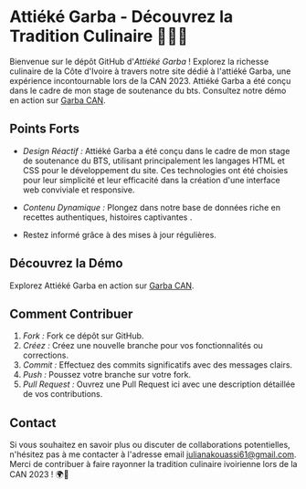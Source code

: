 # Attiéké Garba - Découvrez la Tradition Culinaire 🍚🇨🇮

Bienvenue sur le dépôt GitHub d'*Attiéké Garba* ! Explorez la richesse culinaire de la Côte d'Ivoire à travers notre
site dédié à l'attiéké Garba, une expérience incontournable lors de la CAN 2023.
Attiéké Garba a été conçu dans le cadre de mon stage de soutenance du bts.
Consultez notre démo en action sur
[Garba CAN](https://julikoua.github.io/GARBA_CAN/).

## Points Forts

- *Design Réactif :* Attiéké Garba a été conçu dans le cadre de mon stage de soutenance du BTS, utilisant
principalement les langages HTML et CSS pour le développement du site. Ces technologies ont été choisies pour leur
simplicité et leur efficacité dans la création d'une interface web conviviale et responsive.

- *Contenu Dynamique :* Plongez dans notre base de données riche en recettes authentiques, histoires captivantes .
-  Restez informé grâce à des mises à jour régulières.

## Découvrez la Démo

Explorez Attiéké Garba en action sur [Garba CAN](https://julikoua.github.io/GARBA_CAN/).

## Comment Contribuer

1. *Fork :* Fork ce dépôt sur GitHub.
2. *Créez :* Créez une nouvelle branche pour vos fonctionnalités ou corrections.
3. *Commit :* Effectuez des commits significatifs avec des messages clairs.
4. *Push :* Poussez votre branche sur votre fork.
5. *Pull Request :* Ouvrez une Pull Request ici avec une description détaillée de vos contributions.

## Contact

Si vous souhaitez en savoir plus ou discuter de collaborations potentielles, n'hésitez pas à me contacter à l'adresse
email julianakouassi61@gmail.com. Merci de contribuer à faire rayonner la tradition culinaire ivoirienne lors de la CAN 2023 ! 🌍🍲
